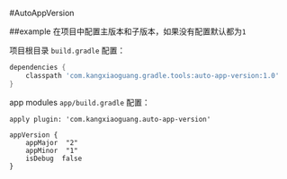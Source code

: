 #AutoAppVersion

##example
在项目中配置主版本和子版本，如果没有配置默认都为`1`

项目根目录 `build.gradle` 配置：

```groovy
dependencies {
    classpath 'com.kangxiaoguang.gradle.tools:auto-app-version:1.0'
}
```

app modules `app/build.gradle` 配置：

```
apply plugin: 'com.kangxiaoguang.auto-app-version'

appVersion {
    appMajor  "2"
    appMinor  "1"
    isDebug  false
}
```
